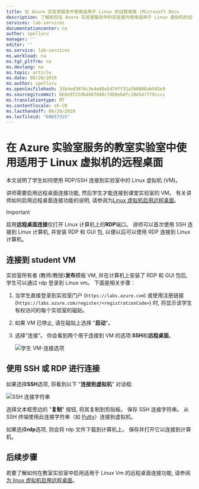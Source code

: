 ```yaml
---
title: 在 Azure 实验室服务中使用适用于 Linux 的远程桌面 |Microsoft Docs
description: 了解如何在 Azure 实验室服务中的实验室内使用适用于 Linux 虚拟机的远程桌面。
services: lab-services
documentationcenter: na
author: spelluru
manager: ''
editor: ''
ms.service: lab-services
ms.workload: na
ms.tgt_pltfrm: na
ms.devlang: na
ms.topic: article
ms.date: 08/20/2019
ms.author: spelluru
ms.openlocfilehash: 33b4ed3974c3e4e88e5d74ff31a3b8008ab565e9
ms.sourcegitcommit: bb8e9f22db4b6f848c7db0ebdfc10e547779cccc
ms.translationtype: MT
ms.contentlocale: zh-CN
ms.lasthandoff: 08/20/2019
ms.locfileid: "69657315"
---
```

# <a name="use-remote-desktop-for-linux-virtual-machines-in-a-classroom-lab-of-azure-lab-services"></a>在 Azure 实验室服务的教室实验室中使用适用于 Linux 虚拟机的远程桌面
本文说明了学生如何使用 RDP/SSH 连接到实验室中的 Linux 虚拟机 (VM)。 

讲师需要启用远程桌面连接功能, 然后学生才能连接到课堂实验室的 VM。 有关讲师如何启用远程桌面连接功能的说明, 请参阅为[Linux 虚拟机启用远程桌面](how-to-enable-remote-desktop-linux.md)。

> [!IMPORTANT] 
> 启用**远程桌面连接**仅打开 Linux 计算机上的**RDP**端口。 讲师可以首次使用 SSH 连接到 Linux 计算机, 并安装 RDP 和 GUI 包, 以便以后可以使用 RDP 连接到 Linux 计算机。 

## <a name="connect-to-the-student-vm"></a>连接到 student VM
实验室所有者 (教师/教授)**发布**模板 VM, 并在计算机上安装了 RDP 和 GUI 包后, 学生可以通过 rdp 登录到 Linux vm。 下面是相关步骤： 

1. 当学生直接登录到实验室门户 (`https://labs.azure.com`) 或使用注册链接 (`https://labs.azure.com/register/<registrationCode>`) 时, 将显示该学生有权访问的每个实验室的磁贴。 
2. 如果 VM 已停止, 请在磁贴上选择 "**启动**"。 
3. 选择“连接”。 你会看到两个用于连接到 VM 的选项:**SSH**和**远程桌面**。

    ![学生 VM-连接选项](../media/how-to-enable-remote-desktop-linux/student-vm-connect-options.png)

## <a name="connect-using-ssh-or-rdp"></a>使用 SSH 或 RDP 进行连接
如果选择**SSH**选项, 将看到以下 "**连接到虚拟机**" 对话框:  

![SSH 连接字符串](../media/how-to-enable-remote-desktop-linux/ssh-connection-string.png)

选择文本框旁边的 "**复制**" 按钮, 将其复制到剪贴板。 保存 SSH 连接字符串。 从 SSH 终端使用此连接字符串（如 [Putty](https://www.putty.org/)）连接到虚拟机。

如果选择**rdp**选项, 则会将 rdp 文件下载到计算机上。 保存并打开它以连接到计算机。 

## <a name="next-steps"></a>后续步骤
若要了解如何在教室实验室中启用适用于 Linux Vm 的远程桌面连接功能, 请参阅[为 linux 虚拟机启用远程桌面](how-to-enable-remote-desktop-linux.md)。 

